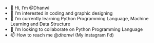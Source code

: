 - 👋 Hi, I’m @Dhanwi
- 👀 I’m interested in coding and graphic designing
- 🌱 I’m currently learning Python Programming Language, Machine Learning and Data Structure
- 💞️ I’m looking to collaborate on Python Programming Language
- 📫 How to reach me @_dhanwi_ (My instagram I'd)

<!---
Dhanwi/Dhanwi is a ✨ special ✨ repository because its `README.md` (this file) appears on your GitHub profile.
You can click the Preview link to take a look at your changes.
--->
